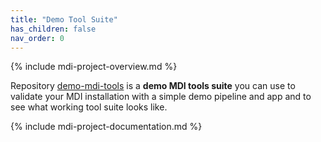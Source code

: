 ```yaml
---
title: "Demo Tool Suite"
has_children: false
nav_order: 0
---
```

<!--- edit the title above with the short name of your repository, 
      e.g, "My Tools", which will appear on the menu tab item -->

<!-- please do not alter the next line -->
{% include mdi-project-overview.md %} 


<!-- replace this section with markdown content describing your tool suite -->
<!-- https://www.markdownguide.org/basic-syntax/ -->

Repository 
[demo-mdi-tools](https://github.com/MiDataInt/demo-mdi-tools) 
is a **demo MDI tools suite** you can use to validate your 
MDI installation with a simple demo pipeline and app and to see 
what working tool suite looks like.

<!-- please do not alter the next line -->
{% include mdi-project-documentation.md %}
